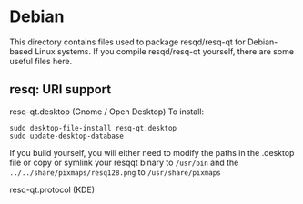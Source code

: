 
Debian
====================
This directory contains files used to package resqd/resq-qt
for Debian-based Linux systems. If you compile resqd/resq-qt yourself, there are some useful files here.

## resq: URI support ##


resq-qt.desktop  (Gnome / Open Desktop)
To install:

	sudo desktop-file-install resq-qt.desktop
	sudo update-desktop-database

If you build yourself, you will either need to modify the paths in
the .desktop file or copy or symlink your resqqt binary to `/usr/bin`
and the `../../share/pixmaps/resq128.png` to `/usr/share/pixmaps`

resq-qt.protocol (KDE)


